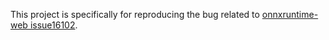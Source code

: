 This project is specifically for reproducing the bug related to [onnxruntime-web issue16102](https://github.com/microsoft/onnxruntime/issues/16102).
